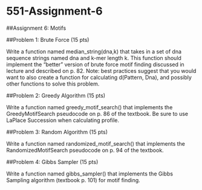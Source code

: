 # 551-Assignment-6

##Assignment 6: Motifs

 

##Problem 1: Brute Force (15 pts)

Write a function named median_string(dna,k) that takes in a set of dna sequence strings named dna and k-mer length k. This function should implement the “better” version of brute force motif finding discussed in lecture and described on p. 82. Note: best practices suggest that you would want to also create a function for calculating d(Pattern, Dna), and possibly other functions to solve this problem.

 

##Problem 2: Greedy Algorithm (15 pts)

Write a function named greedy_motif_search() that implements the GreedyMotifSearch pseudocode on p. 86 of the textbook. Be sure to use LaPlace Succession when calculating profile.

 

##Problem 3: Random Algorithm (15 pts)

Write a function named randomized_motif_search() that implements the RandomizedMotifSearch pseudocode on p. 94 of the textbook.

 

##Problem 4: Gibbs Sampler (15 pts)

Write a function named gibbs_sampler() that implements the Gibbs Sampling algorithm (textbook p. 101) for motif finding.
